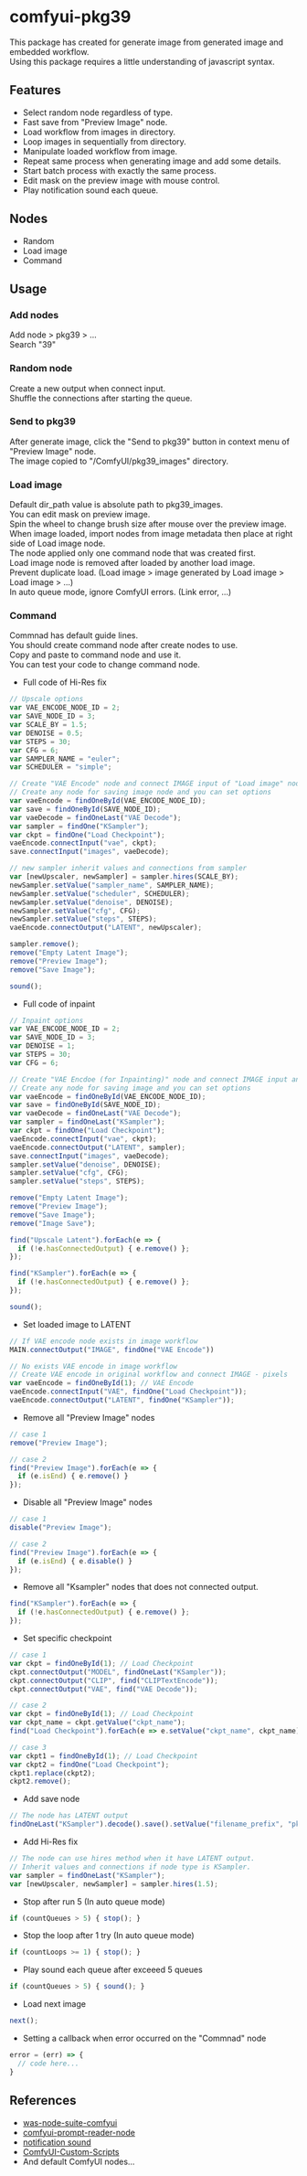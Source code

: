 # comfyui-pkg39

This package has created for generate image from generated image and embedded workflow.  
Using this package requires a little understanding of javascript syntax.  

## Features

- Select random node regardless of type.
- Fast save from "Preview Image" node.
- Load workflow from images in directory.
- Loop images in sequentially from directory.
- Manipulate loaded workflow from image.
- Repeat same process when generating image and add some details.
- Start batch process with exactly the same process.
- Edit mask on the preview image with mouse control.
- Play notification sound each queue.

## Nodes

- Random
- Load image
- Command

## Usage

### Add nodes  
Add node > pkg39 > ...  
Search "39"

### Random node  
Create a new output when connect input.  
Shuffle the connections after starting the queue.  

### Send to pkg39  
After generate image, click the "Send to pkg39" button in context menu of "Preview Image" node.  
The image copied to "/ComfyUI/pkg39_images" directory.  

### Load image  
Default dir_path value is absolute path to pkg39_images.  
You can edit mask on preview image.  
Spin the wheel to change brush size after mouse over the preview image.  
When image loaded, import nodes from image metadata then place at right side of Load image node.  
The node applied only one command node that was created first.  
Load image node is removed after loaded by another load image.  
Prevent duplicate load. (Load image > image generated by Load image > Load image > ...)  
In auto queue mode, ignore ComfyUI errors. (Link error, ...)  

### Command  
Commnad has default guide lines.  
You should create command node after create nodes to use.  
Copy and paste to command node and use it.  
You can test your code to change command node.

- Full code of Hi-Res fix
```js
// Upscale options
var VAE_ENCODE_NODE_ID = 2;
var SAVE_NODE_ID = 3;
var SCALE_BY = 1.5;
var DENOISE = 0.5;
var STEPS = 30;
var CFG = 6;
var SAMPLER_NAME = "euler";
var SCHEDULER = "simple";

// Create "VAE Encode" node and connect IMAGE input of "Load image" node
// Create any node for saving image node and you can set options
var vaeEncode = findOneById(VAE_ENCODE_NODE_ID);
var save = findOneById(SAVE_NODE_ID);
var vaeDecode = findOneLast("VAE Decode");
var sampler = findOne("KSampler");
var ckpt = findOne("Load Checkpoint");
vaeEncode.connectInput("vae", ckpt);
save.connectInput("images", vaeDecode);

// new sampler inherit values and connections from sampler
var [newUpscaler, newSampler] = sampler.hires(SCALE_BY);
newSampler.setValue("sampler_name", SAMPLER_NAME);
newSampler.setValue("scheduler", SCHEDULER);
newSampler.setValue("denoise", DENOISE);
newSampler.setValue("cfg", CFG);
newSampler.setValue("steps", STEPS);
vaeEncode.connectOutput("LATENT", newUpscaler);

sampler.remove();
remove("Empty Latent Image");
remove("Preview Image");
remove("Save Image");

sound();
```

- Full code of inpaint
```js
// Inpaint options
var VAE_ENCODE_NODE_ID = 2;
var SAVE_NODE_ID = 3;
var DENOISE = 1;
var STEPS = 30;
var CFG = 6;

// Create "VAE Encdoe (for Inpainting)" node and connect IMAGE input and MASK input of "Load image" node
// Create any node for saving image and you can set options
var vaeEncode = findOneById(VAE_ENCODE_NODE_ID);
var save = findOneById(SAVE_NODE_ID);
var vaeDecode = findOneLast("VAE Decode");
var sampler = findOneLast("KSampler");
var ckpt = findOne("Load Checkpoint");
vaeEncode.connectInput("vae", ckpt);
vaeEncode.connectOutput("LATENT", sampler);
save.connectInput("images", vaeDecode);
sampler.setValue("denoise", DENOISE);
sampler.setValue("cfg", CFG);
sampler.setValue("steps", STEPS);

remove("Empty Latent Image");
remove("Preview Image");
remove("Save Image");
remove("Image Save");

find("Upscale Latent").forEach(e => {
  if (!e.hasConnectedOutput) { e.remove() };
});

find("KSampler").forEach(e => {
  if (!e.hasConnectedOutput) { e.remove() };
});

sound();
```

- Set loaded image to LATENT
```js
// If VAE encode node exists in image workflow
MAIN.connectOutput("IMAGE", findOne("VAE Encode"))
```

```js
// No exists VAE encode in image workflow
// Create VAE encode in original workflow and connect IMAGE - pixels
var vaeEncode = findOneById(1); // VAE Encode
vaeEncode.connectInput("VAE", findOne("Load Checkpoint"));
vaeEncode.connectOutput("LATENT", findOne("KSampler"));
```

- Remove all "Preview Image" nodes
```js
// case 1
remove("Preview Image");

// case 2
find("Preview Image").forEach(e => {
  if (e.isEnd) { e.remove() }
});
```

- Disable all "Preview Image" nodes
```js
// case 1
disable("Preview Image");

// case 2
find("Preview Image").forEach(e => {
  if (e.isEnd) { e.disable() }
});
```

- Remove all "Ksampler" nodes that does not connected output.
```js
find("KSampler").forEach(e => {
  if (!e.hasConnectedOutput) { e.remove() };
});
```

- Set specific checkpoint 
```js
// case 1
var ckpt = findOneById(1); // Load Checkpoint
ckpt.connectOutput("MODEL", findOneLast("KSampler"));
ckpt.connectOutput("CLIP", find("CLIPTextEncode"));
ckpt.connectOutput("VAE", find("VAE Decode"));

// case 2
var ckpt = findOneById(1); // Load Checkpoint
var ckpt_name = ckpt.getValue("ckpt_name");
find("Load Checkpoint").forEach(e => e.setValue("ckpt_name", ckpt_name));

// case 3
var ckpt1 = findOneById(1); // Load Checkpoint
var ckpt2 = findOne("Load Checkpoint");
ckpt1.replace(ckpt2);
ckpt2.remove();
```

- Add save node
```js
// The node has LATENT output
findOneLast("KSampler").decode().save().setValue("filename_prefix", "pkg39");
```

- Add Hi-Res fix
```js
// The node can use hires method when it have LATENT output.
// Inherit values and connections if node type is KSampler.
var sampler = findOneLast("KSampler");
var [newUpscaler, newSampler] = sampler.hires(1.5);
```

- Stop after run 5 (In auto queue mode)  
```js
if (countQueues > 5) { stop(); }
```

- Stop the loop after 1 try (In auto queue mode)  
```js
if (countLoops >= 1) { stop(); }
```

- Play sound each queue after exceeed 5 queues
```js
if (countQueues > 5) { sound(); }
```

- Load next image
```js
next();
```

- Setting a callback when error occurred on the "Commnad" node
```js
error = (err) => {
  // code here...
}
```

## References

- [was-node-suite-comfyui](https://github.com/WASasquatch/was-node-suite-comfyui)
- [comfyui-prompt-reader-node](https://github.com/receyuki/comfyui-prompt-reader-node)
- [notification sound](https://pixabay.com/sound-effects/duck-quack-112941/)
- [ComfyUI-Custom-Scripts](https://github.com/pythongosssss/ComfyUI-Custom-Scripts)
- And default ComfyUI nodes...